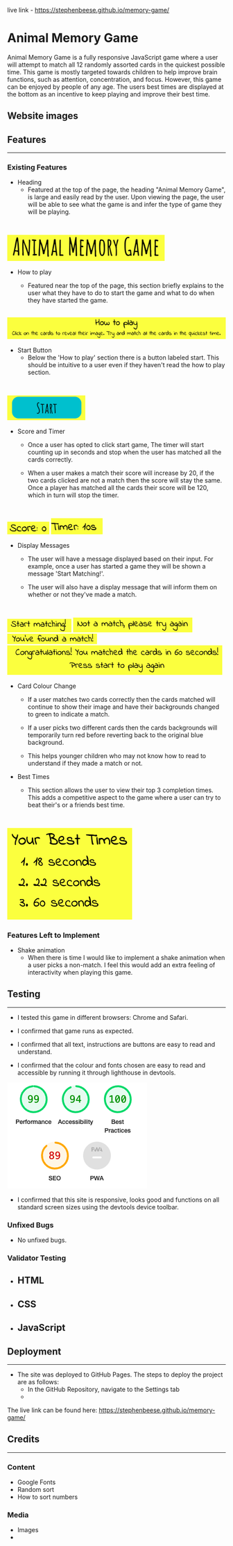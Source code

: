 live link - https://stephenbeese.github.io/memory-game/

# Animal Memory Game

Animal Memory Game is a fully responsive JavaScript game where a user will attempt to match all 12 randomly assorted cards in the quickest possible time. This game is mostly targeted towards children to help improve brain functions, such as attention, concentration, and focus. However, this game can be enjoyed by people of any age. The users best times are displayed at the bottom as an incentive to keep playing and improve their best time.

<!-- that hopes to demonstrate how JavaScript works in a real world context.  -->

## Website images 

<!-- Insert image here -->


## Features
<hr>

### Existing Features 

- Heading 
    - Featured at the top of the page, the heading "Animal Memory Game", is large and easily read by the user. Upon viewing the page, the user will be able to see what the game is and infer the type of game they will be playing. 
<br>
   
![My_Image](/assets/images/readme/header.png)

- How to play

    - Featured near the top of the page, this section briefly explains to the user what they have to do to start the game and what to do when they have started the game. 
    <br>

![My_Image](/assets/images/readme/rules.png)

- Start Button 
    - Below the 'How to play' section there is a button labeled start. This should be intuitive to a user even if they haven't read the how to play section. 
<br>

![My_Image](/assets/images/readme/start-button.png)

- Score and Timer
    - Once a user has opted to click start game, The timer will start counting up in seconds and stop when the user has matched all the cards correctly.
    
    - When a user makes a match their score will increase by 20, if the two cards clicked are not a match then the score will stay the same. Once a player has matched all the cards their score will be 120, which in turn will stop the timer. 
<br>

![My_Image](/assets/images/readme/score.png) ![My_Image](/assets/images/readme/timer.png)


- Display Messages 
    - The user will have a message displayed based on their input. For example, once a user has started a game they will be shown a message 'Start Matching!'.

    - The user will also have a display message that will inform them on whether or not they've made a match. 
<br>

![My_Image](/assets/images/readme/message-one.png) ![My_Image](/assets/images/readme/message-two.png) 
![My_Image](/assets/images/readme/message-three.png) ![My_Image](/assets/images/readme/message-four.png)

- Card Colour Change 
    - If a user matches two cards correctly then the cards matched will continue to show their image and have their backgrounds changed to green to indicate a match. 
    
    - If a user picks two different cards then the cards backgrounds will temporarily turn red before reverting back to the original blue background. 

    - This helps younger children who may not know how to read to understand if they made a match or not. 

- Best Times 
    - This section allows the user to view their top 3 completion times. This adds a competitive aspect to the game where a user can try to beat their's or a friends best time. 
<br>

![My_Image](/assets/images/readme/best-times.png) 


### Features Left to Implement 
- Shake animation 
    - When there is time I would like to implement a shake animation when a user picks a non-match. I feel this would add an extra feeling of interactivity when playing this game. 


## Testing
<hr>

- I tested this game in different browsers: Chrome and Safari.

- I confirmed that game runs as expected.

- I confirmed that all text, instructions are buttons are easy to read and understand.

- I confirmed that the colour and fonts chosen are easy to read and accessible by running it through lighthouse in devtools.

![My_Image](/assets/images/readme/Screenshot%202022-12-08%20at%2015.29.48.png)

- I confirmed that this site is responsive, looks good and functions on all standard screen sizes using the devtools device toolbar.

### Unfixed Bugs

- No unfixed bugs.

### Validator Testing 

- HTML 
     - 

- CSS 
    - 

- JavaScript
    - 

## Deployment 
<hr>

- The site was deployed to GitHub Pages. The steps to deploy the project are as follows:
    - In the GitHub Repository, navigate to the Settings tab
    - 

The live link can be found here: https://stephenbeese.github.io/memory-game/

## Credits
<hr>

### Content 
- Google Fonts 
- Random sort
- How to sort numbers

### Media 
- Images 
- 